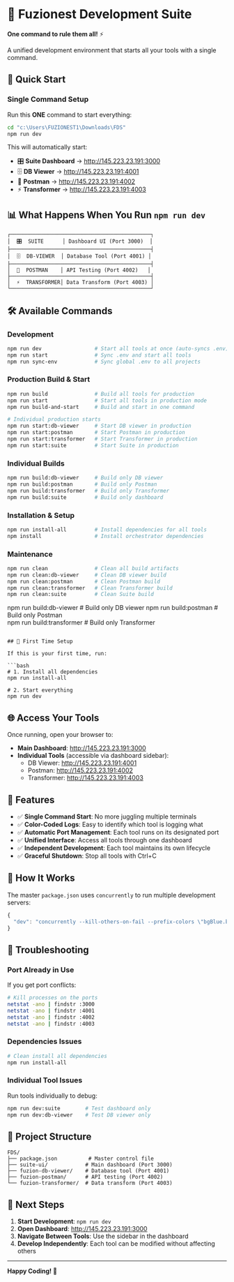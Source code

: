 # 🚀 Fuzionest Development Suite

**One command to rule them all!** ⚡

A unified development environment that starts all your tools with a single command.

## 🎯 Quick Start

### **Single Command Setup**

Run this **ONE** command to start everything:

```bash
cd "c:\Users\FUZIONEST1\Downloads\FDS"
npm run dev
```

This will automatically start:
- 🎛️ **Suite Dashboard** → http://145.223.23.191:3000
- 🗄️ **DB Viewer** → http://145.223.23.191:4001  
- 🚀 **Postman** → http://145.223.23.191:4002
- ⚡ **Transformer** → http://145.223.23.191:4003

## 📊 What Happens When You Run `npm run dev`

```
┌─────────────────────────────────────────────┐
│  🎛️  SUITE      │ Dashboard UI (Port 3000)  │
├─────────────────────────────────────────────┤
│  🗄️  DB-VIEWER  │ Database Tool (Port 4001) │
├─────────────────────────────────────────────┤
│  🚀  POSTMAN    │ API Testing (Port 4002)   │
├─────────────────────────────────────────────┤
│  ⚡  TRANSFORMER│ Data Transform (Port 4003) │
└─────────────────────────────────────────────┘
```

## 🛠️ Available Commands

### **Development**
```bash
npm run dev                 # Start all tools at once (auto-syncs .env)
npm run start               # Sync .env and start all tools
npm run sync-env            # Sync global .env to all projects
```

### **Production Build & Start**
```bash
npm run build               # Build all tools for production
npm run start               # Start all tools in production mode
npm run build-and-start     # Build and start in one command

# Individual production starts
npm run start:db-viewer     # Start DB viewer in production
npm run start:postman       # Start Postman in production
npm run start:transformer   # Start Transformer in production
npm run start:suite         # Start Suite in production
```

### **Individual Builds**
```bash
npm run build:db-viewer     # Build only DB viewer
npm run build:postman       # Build only Postman
npm run build:transformer   # Build only Transformer
npm run build:suite         # Build only dashboard
```

### **Installation & Setup**
```bash
npm run install-all         # Install dependencies for all tools
npm install                 # Install orchestrator dependencies
```

### **Maintenance**
```bash
npm run clean               # Clean all build artifacts
npm run clean:db-viewer     # Clean DB viewer build
npm run clean:postman       # Clean Postman build
npm run clean:transformer   # Clean Transformer build
npm run clean:suite         # Clean Suite build
```
npm run build:db-viewer    # Build only DB viewer
npm run build:postman      # Build only Postman  
npm run build:transformer  # Build only Transformer
```

## 🔧 First Time Setup

If this is your first time, run:

```bash
# 1. Install all dependencies
npm run install-all

# 2. Start everything
npm run dev
```

## 🌐 Access Your Tools

Once running, open your browser to:

- **Main Dashboard**: http://145.223.23.191:3000
- **Individual Tools** (accessible via dashboard sidebar):
  - DB Viewer: http://145.223.23.191:4001
  - Postman: http://145.223.23.191:4002
  - Transformer: http://145.223.23.191:4003

## 🎨 Features

- ✅ **Single Command Start**: No more juggling multiple terminals
- ✅ **Color-Coded Logs**: Easy to identify which tool is logging what
- ✅ **Automatic Port Management**: Each tool runs on its designated port
- ✅ **Unified Interface**: Access all tools through one dashboard
- ✅ **Independent Development**: Each tool maintains its own lifecycle
- ✅ **Graceful Shutdown**: Stop all tools with Ctrl+C

## 🔧 How It Works

The master `package.json` uses `concurrently` to run multiple development servers:

```javascript
{
  "dev": "concurrently --kill-others-on-fail --prefix-colors \"bgBlue.bold,bgGreen.bold,bgYellow.bold,bgMagenta.bold\" --names \"SUITE,DB-VIEWER,POSTMAN,TRANSFORMER\" \"npm run dev:suite\" \"npm run dev:db-viewer\" \"npm run dev:postman\" \"npm run dev:transformer\""
}
```

## 🐛 Troubleshooting

### **Port Already in Use**
If you get port conflicts:
```bash
# Kill processes on the ports
netstat -ano | findstr :3000
netstat -ano | findstr :4001
netstat -ano | findstr :4002
netstat -ano | findstr :4003
```

### **Dependencies Issues**
```bash
# Clean install all dependencies
npm run install-all
```

### **Individual Tool Issues**
Run tools individually to debug:
```bash
npm run dev:suite        # Test dashboard only
npm run dev:db-viewer    # Test DB viewer only
```

## 📁 Project Structure

```
FDS/
├── package.json          # Master control file
├── suite-ui/            # Main dashboard (Port 3000)
├── fuzion-db-viewer/    # Database tool (Port 4001)  
├── fuzion-postman/      # API testing (Port 4002)
└── fuzion-transformer/  # Data transform (Port 4003)
```

## 🎯 Next Steps

1. **Start Development**: `npm run dev`
2. **Open Dashboard**: http://145.223.23.191:3000
3. **Navigate Between Tools**: Use the sidebar in the dashboard
4. **Develop Independently**: Each tool can be modified without affecting others

---

**Happy Coding! 🚀**